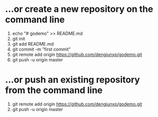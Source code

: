 …or create a new repository on the command line
======================
1. echo "# godemo" >> README.md
2. git init
3. git add README.md
4. git commit -m "first commit"
5. git remote add origin https://github.com/dengjunxp/godemo.git
6. git push -u origin master

…or push an existing repository from the command line
======================
1. git remote add origin https://github.com/dengjunxp/godemo.git
2. git push -u origin master
